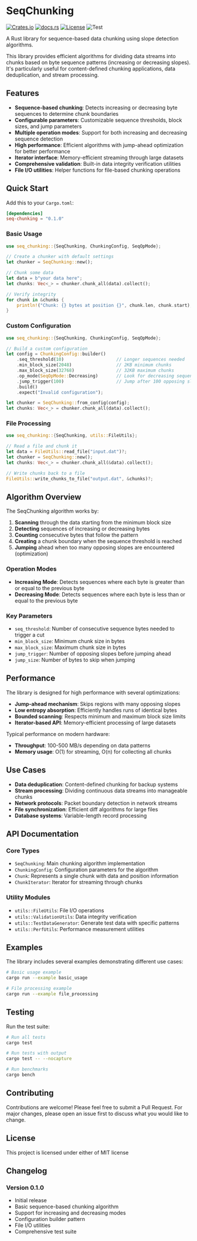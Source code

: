 # SeqChunking

[![Crates.io](https://img.shields.io/crates/v/seq-chunking.svg)](https://crates.io/crates/seq-chunking)
[![docs.rs](https://docs.rs/seq-chunking/badge.svg)](https://docs.rs/seq-chunking)
[![License](https://img.shields.io/crates/l/seq-chunking.svg)](https://github.com/puntakana/seqcdc-rs#license)
![Test](https://github.com/puntakana/seqcdc-rs/workflows/Test/badge.svg)

A Rust library for sequence-based data chunking using slope detection algorithms.

This library provides efficient algorithms for dividing data streams into chunks based on byte sequence patterns (increasing or decreasing slopes). It's particularly useful for content-defined chunking applications, data deduplication, and stream processing.

## Features

- **Sequence-based chunking**: Detects increasing or decreasing byte sequences to determine chunk boundaries
- **Configurable parameters**: Customizable sequence thresholds, block sizes, and jump parameters
- **Multiple operation modes**: Support for both increasing and decreasing sequence detection
- **High performance**: Efficient algorithms with jump-ahead optimization for better performance
- **Iterator interface**: Memory-efficient streaming through large datasets
- **Comprehensive validation**: Built-in data integrity verification utilities
- **File I/O utilities**: Helper functions for file-based chunking operations

## Quick Start

Add this to your `Cargo.toml`:

```toml
[dependencies]
seq-chunking = "0.1.0"
```

### Basic Usage

```rust
use seq_chunking::{SeqChunking, ChunkingConfig, SeqOpMode};

// Create a chunker with default settings
let chunker = SeqChunking::new();

// Chunk some data
let data = b"your data here";
let chunks: Vec<_> = chunker.chunk_all(data).collect();

// Verify integrity
for chunk in &chunks {
    println!("Chunk: {} bytes at position {}", chunk.len, chunk.start);
}
```

### Custom Configuration

```rust
use seq_chunking::{SeqChunking, ChunkingConfig, SeqOpMode};

// Build a custom configuration
let config = ChunkingConfig::builder()
    .seq_threshold(10)                    // Longer sequences needed
    .min_block_size(2048)                 // 2KB minimum chunks
    .max_block_size(32768)                // 32KB maximum chunks
    .op_mode(SeqOpMode::Decreasing)       // Look for decreasing sequences
    .jump_trigger(100)                    // Jump after 100 opposing slopes
    .build()
    .expect("Invalid configuration");

let chunker = SeqChunking::from_config(config);
let chunks: Vec<_> = chunker.chunk_all(data).collect();
```

### File Processing

```rust
use seq_chunking::{SeqChunking, utils::FileUtils};

// Read a file and chunk it
let data = FileUtils::read_file("input.dat")?;
let chunker = SeqChunking::new();
let chunks: Vec<_> = chunker.chunk_all(&data).collect();

// Write chunks back to a file
FileUtils::write_chunks_to_file("output.dat", &chunks)?;
```

## Algorithm Overview

The SeqChunking algorithm works by:

1. **Scanning** through the data starting from the minimum block size
2. **Detecting** sequences of increasing or decreasing bytes
3. **Counting** consecutive bytes that follow the pattern
4. **Creating** a chunk boundary when the sequence threshold is reached
5. **Jumping** ahead when too many opposing slopes are encountered (optimization)

### Operation Modes

- **Increasing Mode**: Detects sequences where each byte is greater than or equal to the previous byte
- **Decreasing Mode**: Detects sequences where each byte is less than or equal to the previous byte

### Key Parameters

- `seq_threshold`: Number of consecutive sequence bytes needed to trigger a cut
- `min_block_size`: Minimum chunk size in bytes
- `max_block_size`: Maximum chunk size in bytes  
- `jump_trigger`: Number of opposing slopes before jumping ahead
- `jump_size`: Number of bytes to skip when jumping

## Performance

The library is designed for high performance with several optimizations:

- **Jump-ahead mechanism**: Skips regions with many opposing slopes
- **Low entropy absorption**: Efficiently handles runs of identical bytes
- **Bounded scanning**: Respects minimum and maximum block size limits
- **Iterator-based API**: Memory-efficient processing of large datasets

Typical performance on modern hardware:
- **Throughput**: 100-500 MB/s depending on data patterns
- **Memory usage**: O(1) for streaming, O(n) for collecting all chunks

## Use Cases

- **Data deduplication**: Content-defined chunking for backup systems
- **Stream processing**: Dividing continuous data streams into manageable chunks
- **Network protocols**: Packet boundary detection in network streams
- **File synchronization**: Efficient diff algorithms for large files
- **Database systems**: Variable-length record processing

## API Documentation

### Core Types

- `SeqChunking`: Main chunking algorithm implementation
- `ChunkingConfig`: Configuration parameters for the algorithm
- `Chunk`: Represents a single chunk with data and position information
- `ChunkIterator`: Iterator for streaming through chunks

### Utility Modules

- `utils::FileUtils`: File I/O operations
- `utils::ValidationUtils`: Data integrity verification
- `utils::TestDataGenerator`: Generate test data with specific patterns
- `utils::PerfUtils`: Performance measurement utilities

## Examples

The library includes several examples demonstrating different use cases:

```bash
# Basic usage example
cargo run --example basic_usage

# File processing example  
cargo run --example file_processing
```

## Testing

Run the test suite:

```bash
# Run all tests
cargo test

# Run tests with output
cargo test -- --nocapture

# Run benchmarks
cargo bench
```

## Contributing

Contributions are welcome! Please feel free to submit a Pull Request. For major changes, please open an issue first to discuss what you would like to change.

## License

This project is licensed under either of MIT license

## Changelog

### Version 0.1.0

- Initial release
- Basic sequence-based chunking algorithm
- Support for increasing and decreasing modes
- Configuration builder pattern
- File I/O utilities
- Comprehensive test suite